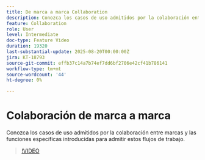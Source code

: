 ```yaml
---
title: De marca a marca Collaboration
description: Conozca los casos de uso admitidos por la colaboración entre marcas y las funciones específicas introducidas para admitir estos flujos de trabajo.
feature: Collaboration
role: User
level: Intermediate
doc-type: Feature Video
duration: 19320
last-substantial-update: 2025-08-20T00:00:00Z
jira: KT-18793
source-git-commit: effb37c14a7b74ef7dd6bf2706e42cf41b786141
workflow-type: tm+mt
source-wordcount: '44'
ht-degree: 0%

---
```



# Colaboración de marca a marca

Conozca los casos de uso admitidos por la colaboración entre marcas y las funciones específicas introducidas para admitir estos flujos de trabajo.

>[!VIDEO](https://video.tv.adobe.com/v/3470936/?learn=on&enablevpops)

